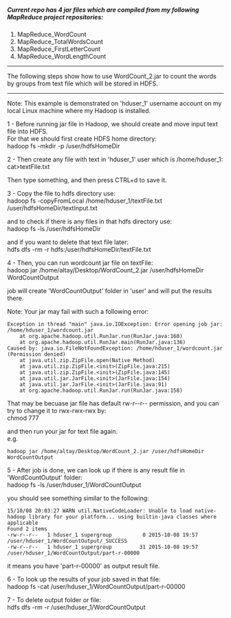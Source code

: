 ##### Current repo has 4 jar files which are compiled from my following MapReduce project repositories:
<ol>
<li> MapReduce_WordCount </li>
<li> MapReduce_TotalWordsCount </li>
<li> MapReduce_FirstLetterCount </li>
<li> MapReduce_WordLengthCount </li>
</ol>

--------------------------------------------------------------------------------------------------------------

The following steps show how to use WordCount_2.jar to count the words by groups from text file which will be stored in HDFS.

--------------------------------------------------------------------------------------------------------------
Note: This example is demonstrated on 'hduser_1' username account on my local Linux machine where my Hadoop is installed.

1 - 
Before running jar file in Hadoop, we should create and move input text file into HDFS. </br>
For that we should first create HDFS home directory: </br>
    hadoop fs -mkdir -p /user/hdfsHomeDir

2 - 
Then create any file with text in 'hduser_1' user which is /home/hduser_1: </br>
	cat>textFile.txt

Then type something, and then press CTRL+d to save it. </br>


3 - 
Copy the file to hdfs directory use: </br>
	hadoop fs -copyFromLocal /home/hduser_1/textFile.txt /user/hdfsHomeDir/textInput.txt

and to check if there is any files in that hdfs directory use: </br>
	hadoop fs -ls /user/hdfsHomeDir

and if you want to delete that text file later: </br>
	hdfs dfs -rm -r hdfs:/user/hdfsHomeDir/textFile.txt

4 - 
Then, you can run wordcount jar file on textFile: </br>
	hadoop jar /home/altay/Desktop/WordCount_2.jar /user/hdfsHomeDir WordCountOutput

job will create 'WordCountOutput' folder in 'user' and will put the results there. </br>

Note: Your jar may fail with such a following error: </br>

	Exception in thread "main" java.io.IOException: Error opening job jar: /home/hduser_1/wordcount.jar
		at org.apache.hadoop.util.RunJar.run(RunJar.java:160)
		at org.apache.hadoop.util.RunJar.main(RunJar.java:136)
	Caused by: java.io.FileNotFoundException: /home/hduser_1/wordcount.jar (Permission denied)
		at java.util.zip.ZipFile.open(Native Method)
		at java.util.zip.ZipFile.<init>(ZipFile.java:215)
		at java.util.zip.ZipFile.<init>(ZipFile.java:145)
		at java.util.jar.JarFile.<init>(JarFile.java:154)
		at java.util.jar.JarFile.<init>(JarFile.java:91)
		at org.apache.hadoop.util.RunJar.run(RunJar.java:158)

That may be becuase jar file has default rw-r--r-- permission, and you can try to change it to rwx-rwx-rwx by: </br>
	chmod 777 <your jar file>

and then run your jar for text file again. </br>
e.g.  </br>

	hadoop jar /home/altay/Desktop/WordCount_2.jar /user/hdfsHomeDir WordCountOutput


5 - 
After job is done, we can look up if there is any result file in 'WordCountOutput' folder: </br>
	hadoop fs -ls /user/hduser_1/WordCountOutput

you should see something similar to the following: </br>

	15/10/08 20:03:27 WARN util.NativeCodeLoader: Unable to load native-hadoop library for your platform... using builtin-java classes where applicable
	Found 2 items
	-rw-r--r--   1 hduser_1 supergroup          0 2015-10-08 19:57 /user/hduser_1/WordCountOutput/_SUCCESS
	-rw-r--r--   1 hduser_1 supergroup         31 2015-10-08 19:57 /user/hduser_1/WordCountOutput/part-r-00000

it means you have 'part-r-00000' as output result file.


6 -
To look up the results of your job saved in that file: </br>
	hadoop fs -cat /user/hduser_1/WordCountOutput/part-r-00000

7 - 
To delete output folder or file: </br>
	hdfs dfs -rm -r /user/hduser_1/WordCountOutput
